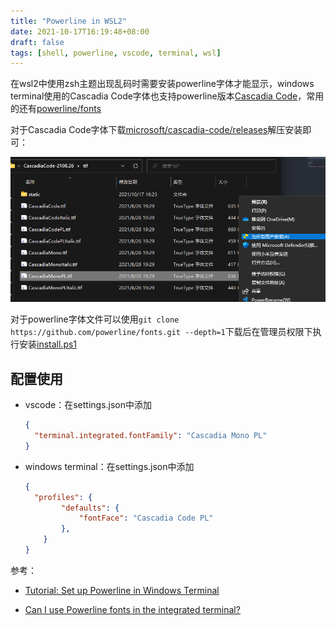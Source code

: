 ```yaml
---
title: "Powerline in WSL2"
date: 2021-10-17T16:19:48+08:00
draft: false
tags: [shell, powerline, vscode, terminal, wsl]
---
```


在wsl2中使用zsh主题出现乱码时需要安装powerline字体才能显示，windows terminal使用的Cascadia Code字体也支持powerline版本[Cascadia Code](https://github.com/microsoft/cascadia-code#installation)，常用的还有[powerline/fonts](https://github.com/powerline/fonts)

对于Cascadia Code字体下载[microsoft/cascadia-code/releases](https://github.com/microsoft/cascadia-code/releases)解压安装即可：

![](2021-10-17-20-09-02.png)

对于powerline字体文件可以使用`git clone https://github.com/powerline/fonts.git --depth=1`下载后在管理员权限下执行安装[install.ps1](https://github.com/powerline/fonts/blob/master/install.ps1)

## 配置使用

* vscode：在settings.json中添加

  ```json
  {
    "terminal.integrated.fontFamily": "Cascadia Mono PL"
  }
  ```

* windows terminal：在settings.json中添加

  ```json
  {
  	"profiles": {
          "defaults": {
              "fontFace": "Cascadia Code PL"
          },
      }
  }
  ```

参考：

* [Tutorial: Set up Powerline in Windows Terminal](https://docs.microsoft.com/en-us/windows/terminal/tutorials/powerline-setup)

* [Can I use Powerline fonts in the integrated terminal?](https://code.visualstudio.com/docs/editor/integrated-terminal#_can-i-use-powerline-fonts-in-the-integrated-terminal)
